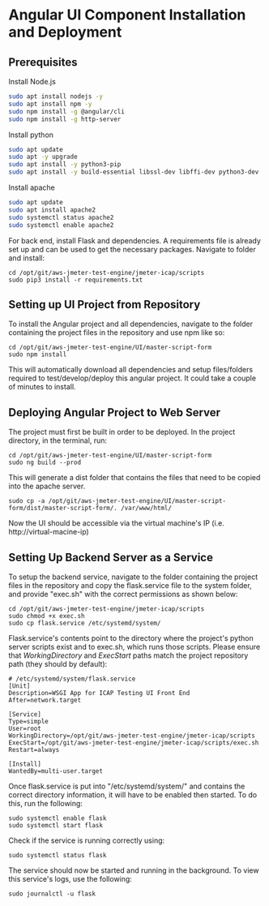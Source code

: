 # Angular UI Component Installation and Deployment

## Prerequisites

Install Node.js

```bash
sudo apt install nodejs -y
sudo apt install npm -y
sudo npm install -g @angular/cli
sudo npm install -g http-server
```
Install python

```bash
sudo apt update
sudo apt -y upgrade
sudo apt install -y python3-pip
sudo apt install -y build-essential libssl-dev libffi-dev python3-dev
```

Install apache

```bash
sudo apt update
sudo apt install apache2
sudo systemctl status apache2
sudo systemctl enable apache2
```

For back end, install Flask and dependencies. A requirements file is already set up and can be used to get the necessary packages. Navigate to folder and install:

```
cd /opt/git/aws-jmeter-test-engine/jmeter-icap/scripts
sudo pip3 install -r requirements.txt
```

## Setting up UI Project from Repository

To install the Angular project and all dependencies, navigate to the folder containing the project files in the repository and use npm like so:
```
cd /opt/git/aws-jmeter-test-engine/UI/master-script-form
sudo npm install
```

This will automatically download all dependencies and setup files/folders required to test/develop/deploy this angular project. It could take a couple of minutes to install.

## Deploying Angular Project to Web Server

The project must first be built in order to be deployed. In the project directory, in the terminal, run:
```
cd /opt/git/aws-jmeter-test-engine/UI/master-script-form
sudo ng build --prod
```

This will generate a dist folder that contains the files that need to be copied into the apache server.

```
sudo cp -a /opt/git/aws-jmeter-test-engine/UI/master-script-form/dist/master-script-form/. /var/www/html/
```

Now the UI should be accessible via the virtual machine's IP (i.e. http://virtual-macine-ip)

## Setting Up Backend Server as a Service

To setup the backend service, navigate to the folder containing the project files in the repository and copy the flask.service file to the system folder, and provide "exec.sh" with the correct permissions as shown below:
```
cd /opt/git/aws-jmeter-test-engine/jmeter-icap/scripts
sudo chmod +x exec.sh
sudo cp flask.service /etc/systemd/system/
```

Flask.service's contents point to the directory where the project's python server scripts exist and to exec.sh, which runs those scripts. Please ensure that *WorkingDirectory* and *ExecStart* paths match the project repository path (they should by default):

```
# /etc/systemd/system/flask.service
[Unit]
Description=WSGI App for ICAP Testing UI Front End
After=network.target

[Service]
Type=simple
User=root
WorkingDirectory=/opt/git/aws-jmeter-test-engine/jmeter-icap/scripts
ExecStart=/opt/git/aws-jmeter-test-engine/jmeter-icap/scripts/exec.sh
Restart=always

[Install]
WantedBy=multi-user.target
```


Once flask.service is put into "/etc/systemd/system/" and contains the correct directory information, it will have to be enabled then started.
To do this, run the following:

```
sudo systemctl enable flask
sudo systemctl start flask
```

Check if the service is running correctly using:

```
sudo systemctl status flask
```

The service should now be started and running in the background. To view this service's logs, use the following:

```
sudo journalctl -u flask
```

